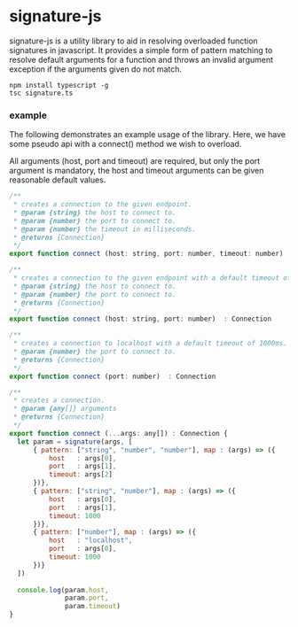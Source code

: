 # signature-js

signature-js is a utility library to aid in resolving overloaded function 
signatures in javascript. It provides a simple form of pattern matching
to resolve default arguments for a function and throws an invalid argument
exception if the arguments given do not match.

```
npm install typescript -g
tsc signature.ts
```

### example

The following demonstrates an example usage of the library. Here,
we have some pseudo api with a connect() method we wish to overload. 

All arguments (host, port and timeout) are required, but only
the port argument is mandatory, the host and timeout arguments 
can be given reasonable default values.

```javascript
/**
 * creates a connection to the given endpoint.
 * @param {string} the host to connect to.
 * @param {number} the port to connect to.
 * @param {number} the timeout in milliseconds.
 * @returns {Connection}
 */
export function connect (host: string, port: number, timeout: number) : Connection

/**
 * creates a connection to the given endpoint with a default timeout of 1000ms.
 * @param {string} the host to connect to.
 * @param {number} the port to connect to.
 * @returns {Connection}
 */
export function connect (host: string, port: number)  : Connection

/**
 * creates a connection to localhost with a default timeout of 1000ms.
 * @param {number} the port to connect to.
 * @returns {Connection}
 */
export function connect (port: number)  : Connection

/**
 * creates a connection.
 * @param {any[]} arguments
 * @returns {Connection}
 */
export function connect (...args: any[]) : Connection {
  let param = signature(args, [
      { pattern: ["string", "number", "number"], map : (args) => ({ 
          host   : args[0], 
          port   : args[1],
          timeout: args[2]  
      })},
      { pattern: ["string", "number"], map : (args) => ({ 
          host   : args[0], 
          port   : args[1],
          timeout: 1000  
      })},
      { pattern: ["number"], map : (args) => ({ 
          host   : "localhost", 
          port   : args[0],
          timeout: 1000
      })}
  ])
  
  console.log(param.host, 
              param.port, 
              param.timeout)
}
```
